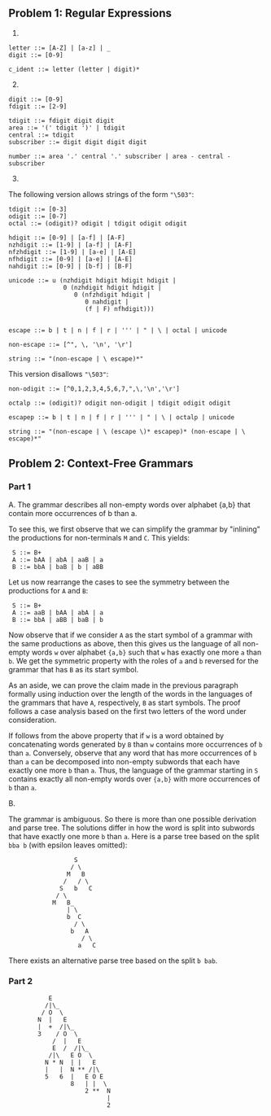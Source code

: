 ## Problem 1: Regular Expressions

1.

```
letter ::= [A-Z] | [a-z] | _
digit ::= [0-9]

c_ident ::= letter (letter | digit)*
```

2.

```
digit ::= [0-9]
fdigit ::= [2-9]

tdigit ::= fdigit digit digit 
area ::= '(' tdigit ')' | tdigit
central ::= tdigit
subscriber ::= digit digit digit digit

number ::= area '.' central '.' subscriber | area - central - subscriber
```

3.

The following version allows strings of the form `"\503"`:

```
tdigit ::= [0-3]
odigit ::= [0-7]
octal ::= (odigit)? odigit | tdigit odigit odigit

hdigit ::= [0-9] | [a-f] | [A-F]
nzhdigit ::= [1-9] | [a-f] | [A-F]
nfzhdigit ::= [1-9] | [a-e] | [A-E]
nfhdigit ::= [0-9] | [a-e] | [A-E]
nahdigit ::= [0-9] | [b-f] | [B-F]

unicode ::= u (nzhdigit hdigit hdigit hdigit |
               0 (nzhdigit hdigit hdigit |
                  0 (nfzhdigit hdigit |
                     0 nahdigit |
                     (f | F) nfhdigit)))


escape ::= b | t | n | f | r | ''' | " | \ | octal | unicode

non-escape ::= [^", \, '\n', '\r']

string ::= "(non-escape | \ escape)*"
```

This version disallows `"\503"`:

```
non-odigit ::= [^0,1,2,3,4,5,6,7,",\,'\n','\r']

octalp ::= (odigit)? odigit non-odigit | tdigit odigit odigit

escapep ::= b | t | n | f | r | ''' | " | \ | octalp | unicode

string ::= "(non-escape | \ (escape \)* escapep)* (non-escape | \ escape)*"
```

## Problem 2: Context-Free Grammars

### Part 1

A. The grammar describes all non-empty words over alphabet {a,b} that
contain more occurrences of b than a.

To see this, we first observe that we can simplify the grammar by "inlining" the productions for non-terminals `M` and `C`. This yields:

   ```
    S ::= B+ 
    A ::= bAA | abA | aaB | a
    B ::= bbA | baB | b | aBB
   ```

Let us now rearrange the cases to see the symmetry between the productions for `A` and `B`:

   ```
    S ::= B+ 
    A ::= aaB | bAA | abA | a
    B ::= bbA | aBB | baB | b
   ```

Now observe that if we consider `A` as the start symbol of a grammar with the same productions as above, then this gives us the language of all non-empty words `w` over alphabet `{a,b}` such that `w` has exactly one more `a` than `b`. We get the symmetric property with the roles of `a` and `b` reversed for the grammar that has `B` as its start symbol.

As an aside, we can prove the claim made in the previous paragraph formally using induction over the length of the words in the languages of the grammars that have `A`, respectively, `B` as start symbols. The proof follows a case analysis based on the first two letters of the word under consideration.

If follows from the above property that if `w` is a word obtained by concatenating words generated by `B` than `w` contains more occurrences of `b` than `a`. Conversely, observe that any word that has more occurrences of `b` than `a` can be decomposed into non-empty subwords that each have exactly one more `b` than `a`. Thus, the language of the grammar starting in `S` contains exactly all non-empty words over `{a,b}` with more occurrences of `b` than `a`.


B.

The grammar is ambiguous. So there is more than one possible derivation and parse tree. The solutions differ in how the word is split into subwords that have exactly one more `b` than `a`. Here is a parse tree based on the split `bba b` (with epsilon leaves omitted):
```
                  S
                 / \
                M   B
               /   / \
              S   b   C
             / \
            M   B_
                | \
                b  C
                  / \
                 b   A
                    / \
                   a   C
```

There exists an alternative parse tree based on the split `b bab`.

### Part 2

```
           E
          /|\_
         / O  \
        N  |   E
        |  +  /|\_
        3    / O  \
            /  |   E
            E  /  /|\_
           /|\   E O  \
          N * N  | |   E
          |   |  N ** /|\
          5   6  |   E O E
                 8   | |  \
                     2 **  N
                           |
                           2
```